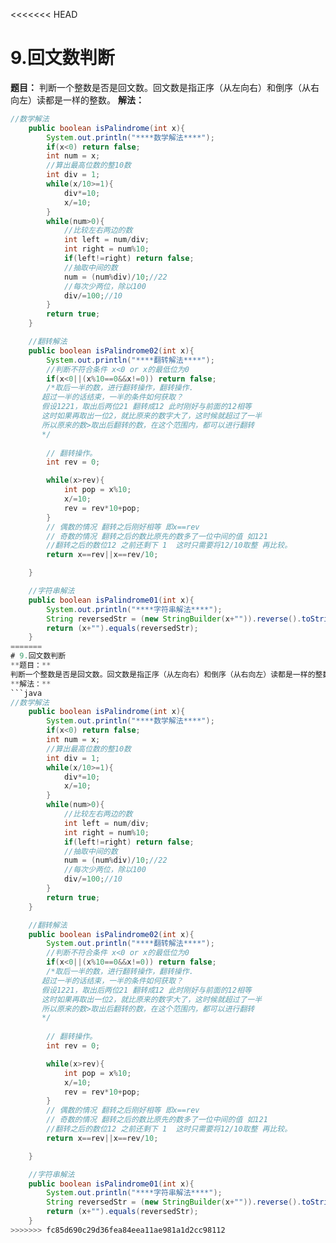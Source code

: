 <<<<<<< HEAD
# 9.回文数判断
**题目：**
判断一个整数是否是回文数。回文数是指正序（从左向右）和倒序（从右向左）读都是一样的整数。
**解法：**
```java
//数学解法
    public boolean isPalindrome(int x){
        System.out.println("****数学解法****");
        if(x<0) return false;
        int num = x;
        //算出最高位数的整10数
        int div = 1;
        while(x/10>=1){
            div*=10;
            x/=10;
        }
        while(num>0){
            //比较左右两边的数
            int left = num/div;
            int right = num%10;
            if(left!=right) return false;
            //抽取中间的数
            num = (num%div)/10;//22
            //每次少两位，除以100
            div/=100;//10
        }
        return true;
    }
```

```java
    //翻转解法
    public boolean isPalindrome02(int x){
        System.out.println("****翻转解法****");
        //判断不符合条件 x<0 or x的最低位为0
        if(x<0||(x%10==0&&x!=0)) return false;
        /*取后一半的数，进行翻转操作，翻转操作.
       超过一半的话结束，一半的条件如何获取？
       假设1221，取出后两位21 翻转成12 此时刚好与前面的12相等
       这时如果再取出一位2，就比原来的数字大了，这时候就超过了一半
       所以原来的数>取出后翻转的数，在这个范围内，都可以进行翻转
       */
       
        // 翻转操作。
        int rev = 0;

        while(x>rev){
            int pop = x%10;
            x/=10;
            rev = rev*10+pop;
        }
        // 偶数的情况 翻转之后刚好相等 即x==rev
        // 奇数的情况 翻转之后的数比原先的数多了一位中间的值 如121
        //翻转之后的数位12 之前还剩下 1  这时只需要将12/10取整 再比较。
        return x==rev||x==rev/10;

    }
```
```java
    //字符串解法
    public boolean isPalindrome01(int x){
        System.out.println("****字符串解法****");
        String reversedStr = (new StringBuilder(x+"")).reverse().toString();
        return (x+"").equals(reversedStr);
    }
=======
# 9.回文数判断
**题目：**
判断一个整数是否是回文数。回文数是指正序（从左向右）和倒序（从右向左）读都是一样的整数。
**解法：**
```java
//数学解法
    public boolean isPalindrome(int x){
        System.out.println("****数学解法****");
        if(x<0) return false;
        int num = x;
        //算出最高位数的整10数
        int div = 1;
        while(x/10>=1){
            div*=10;
            x/=10;
        }
        while(num>0){
            //比较左右两边的数
            int left = num/div;
            int right = num%10;
            if(left!=right) return false;
            //抽取中间的数
            num = (num%div)/10;//22
            //每次少两位，除以100
            div/=100;//10
        }
        return true;
    }
```

```java
    //翻转解法
    public boolean isPalindrome02(int x){
        System.out.println("****翻转解法****");
        //判断不符合条件 x<0 or x的最低位为0
        if(x<0||(x%10==0&&x!=0)) return false;
        /*取后一半的数，进行翻转操作，翻转操作.
       超过一半的话结束，一半的条件如何获取？
       假设1221，取出后两位21 翻转成12 此时刚好与前面的12相等
       这时如果再取出一位2，就比原来的数字大了，这时候就超过了一半
       所以原来的数>取出后翻转的数，在这个范围内，都可以进行翻转
       */
       
        // 翻转操作。
        int rev = 0;

        while(x>rev){
            int pop = x%10;
            x/=10;
            rev = rev*10+pop;
        }
        // 偶数的情况 翻转之后刚好相等 即x==rev
        // 奇数的情况 翻转之后的数比原先的数多了一位中间的值 如121
        //翻转之后的数位12 之前还剩下 1  这时只需要将12/10取整 再比较。
        return x==rev||x==rev/10;

    }
```
```java
    //字符串解法
    public boolean isPalindrome01(int x){
        System.out.println("****字符串解法****");
        String reversedStr = (new StringBuilder(x+"")).reverse().toString();
        return (x+"").equals(reversedStr);
    }
>>>>>>> fc85d690c29d36fea84eea11ae981a1d2cc98112
```
